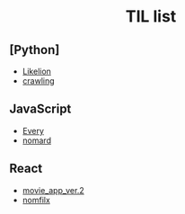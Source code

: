 <h1 align="center">  
    TIL list
</h1>

## [Python]
+ [Likelion](https://github.com/kimhan0421/TIL/tree/master/Study_python)
+ [crawling](https://github.com/kimhan0421/TIL/tree/master/Study_python/movie_crawling)
## JavaScript
+ [Every](https://github.com/kimhan0421/TIL/tree/master/JavaScript/Every_c)
+ [nomard](https://github.com/kimhan0421/TIL/tree/master/JavaScript/nomard)

## React
+ [movie_app_ver.2](https://github.com/kimhan0421/TIL/blob/master/React/movie_app_ver.2/Theory.md)
+ [nomfilx](https://github.com/kimhan0421/TIL/tree/master/React/nomfilx)
